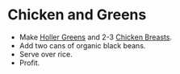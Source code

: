 # Chicken and Greens

* Make [Holler Greens](https://github.com/mattLummus/Recipes/blob/master/holler-greens.md) and 2-3 [Chicken Breasts](https://github.com/mattLummus/Recipes/blob/master/pulled-chicken-breast.md).
* Add two cans of organic black beans.
* Serve over rice.
* Profit.
